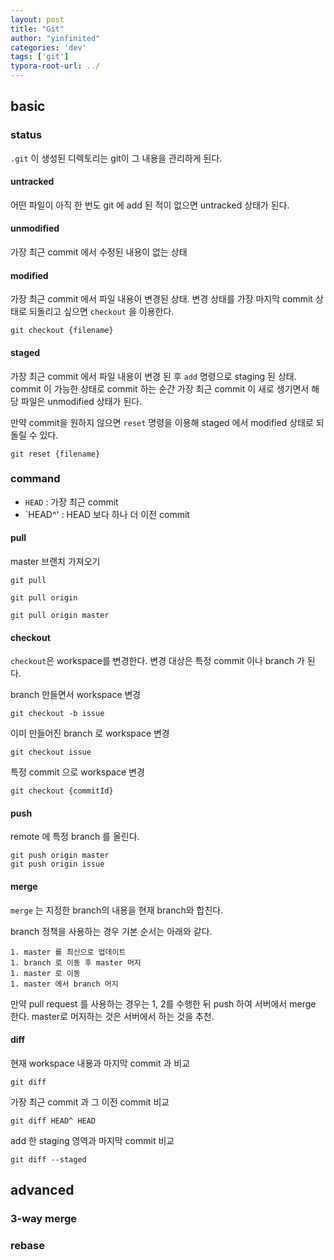 ```yaml
---
layout: post
title: "Git"
author: "yinfinited"
categories: 'dev'
tags: ['git']
typora-root-url: ../
---
```



## basic 

### status

`.git` 이 생성된 디렉토리는 git이 그 내용을 관리하게 된다.

#### untracked 

어떤 파일이 아직 한 번도 git 에 add 된 적이 없으면 untracked 상태가 된다.

#### unmodified

가장 최근 commit 에서 수정된 내용이 없는 상태

#### modified

가장 최근 commit 에서 파일 내용이 변경된 상태. 변경 상태를 가장 마지막 commit 상태로 되돌리고 싶으면 `checkout` 을 이용한다.

```
git checkout {filename} 
```

#### staged

가장 최근 commit 에서 파일 내용이 변경 된 후 `add` 명령으로 staging 된 상태. commit 이 가능한 상태로 commit 하는 순간 가장 최근 commit 이 새로 생기면서 해당 파일은 unmodified 상태가 된다.

만약 commit을 원하지 않으면 `reset` 명령을 이용해 staged 에서 modified 상태로 되돌릴 수 있다.

```
git reset {filename} 
```

### command

- `HEAD` : 가장 최근 commit 
- `HEAD^' : HEAD 보다 하나 더 이전 commit


#### pull

master 브랜치 가져오기

```
git pull 
```

```
git pull origin
```

```
git pull origin master
```

#### checkout

`checkout`은 workspace를 변경한다. 변경 대상은 특정 commit 이나 branch 가 된다.

branch 만들면서 workspace 변경

```
git checkout -b issue
```

이미 만들어진 branch 로 workspace 변경 

```
git checkout issue
```

특정 commit 으로 workspace 변경
```
git checkout {commitId}
```

#### push

remote 에 특정 branch 를 올린다.

```
git push origin master
git push origin issue
```

#### merge

`merge` 는 지정한 branch의 내용을 현재 branch와 합친다.

branch 정책을 사용하는 경우 기본 순서는 아래와 같다.

```
1. master 를 최신으로 업데이트
1. branch 로 이동 후 master 머지
1. master 로 이동
1. master 에서 branch 머지
```

만약 pull request 를 사용하는 경우는 1, 2를 수행한 뒤 push 하여 서버에서 merge 한다. master로 머지하는 것은 서버에서 하는 것을 추천.

#### diff

현재 workspace 내용과 마지막 commit 과 비교
```
git diff 
```
가장 최근 commit 과 그 이전 commit 비교
```
git diff HEAD^ HEAD
```
add 한 staging 영역과 마지막 commit 비교
```
git diff --staged
```




## advanced

### 3-way merge

### rebase





